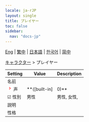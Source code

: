 ```yaml
---
locale: ja-rJP
layout: single
title: プレイヤー
toc: false
sidebar:
  nav: "docs-jp"
---
```

[Eng](/dancexr/menu/2025.4/chat/chat_player) | [繁中](/tw/dancexr/menu/2025.4/chat/chat_player) | [日本語](/jp/dancexr/menu/2025.4/chat/chat_player) | [한국어](/kr/dancexr/menu/2025.4/chat/chat_player) | [简中](/zh/dancexr/menu/2025.4/chat/chat_player)

[キャラクター](../menu#キャラクター) > プレイヤー



| Setting | Value | Description |
| :--- | --- | :--- |
|  名前|| 
| <img src="/images/icon/ic_chevron.png" alt="chevron icon"/> 声| **([built-in]|0)** | ([built-in]|0), ([built-in]|1), ([built-in]|2), ([built-in]|3), ([built-in]|4), ([built-in]|5), ([built-in]|6), ([built-in]|7), ([built-in]|8), ([built-in]|9), ([built-in]|10), ([built-in]|11), ([built-in]|12), ([built-in]|13), ([built-in]|14), ([built-in]|15), ([built-in]|16), ([built-in]|17), ([built-in]|18), ([built-in]|19),  |
| ☑ 性別| 男性 | 男性, 女性, 
|  説明|| 
|  性格|| 
